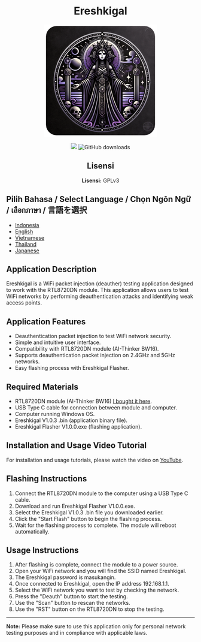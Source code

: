 <h1 align="center">Ereshkigal</h1>

<p align="center">
  <img src="icon.png" alt="Ereshkigal Icon" width="300" height="300" style="object-fit: cover;">
</p>

<p align="center">
  <a href="https://hits.seeyoufarm.com"><img src="https://hits.seeyoufarm.com/api/count/incr/badge.svg?url=https%3A%2F%2Fgithub.com%2FArifmaulanaazis%2FEreshkigal&count_bg=%2379C83D&title_bg=%23555555&icon=&icon_color=%23E7E7E7&title=Total+Viewer&edge_flat=false"/></a>
  <img src="https://img.shields.io/github/downloads/Arifmaulanaazis/Ereshkigal/total?style=flat-square" alt="GitHub downloads"/>
</p>

<h2 align="center">Lisensi</h2>
<p align="center"><strong>Lisensi:</strong> GPLv3</p>

## Pilih Bahasa / Select Language / Chọn Ngôn Ngữ / เลือกภาษา / 言語を選択
- [Indonesia](README.md)
- [English](README-English.md)
- [Vietnamese](README-Vietnam.md)
- [Thailand](README-Thailand.md)
- [Japanese](README-Japanese.md)


## Application Description
Ereshkigal is a WiFi packet injection (deauther) testing application designed to work with the RTL8720DN module. This application allows users to test WiFi networks by performing deauthentication attacks and identifying weak access points.

## Application Features
- Deauthentication packet injection to test WiFi network security.
- Simple and intuitive user interface.
- Compatibility with RTL8720DN module (AI-Thinker BW16).
- Supports deauthentication packet injection on 2.4GHz and 5GHz networks.
- Easy flashing process with Ereshkigal Flasher.

## Required Materials
- RTL8720DN module (AI-Thinker BW16) [I bought it here](https://tokopedia.link/1k7qXB2VENb).
- USB Type C cable for connection between module and computer.
- Computer running Windows OS.
- Ereshkigal V1.0.3 <Target-Lang>.bin (application binary file).
- Ereshkigal Flasher V1.0.0.exe (flashing application).

## Installation and Usage Video Tutorial
For installation and usage tutorials, please watch the video on [YouTube](https://youtu.be/r1fH1nWJnAg).

## Flashing Instructions
1. Connect the RTL8720DN module to the computer using a USB Type C cable.
2. Download and run Ereshkigal Flasher V1.0.0.exe.
3. Select the Ereshkigal V1.0.3 <Target-Lang>.bin file you downloaded earlier.
4. Click the "Start Flash" button to begin the flashing process.
5. Wait for the flashing process to complete. The module will reboot automatically.

## Usage Instructions
1. After flashing is complete, connect the module to a power source.
2. Open your WiFi network and you will find the SSID named Ereshkigal.
3. The Ereshkigal password is masukangin.
4. Once connected to Ereshkigal, open the IP address 192.168.1.1.
5. Select the WiFi network you want to test by checking the network.
6. Press the "Deauth" button to start the testing.
7. Use the "Scan" button to rescan the networks.
8. Use the "RST" button on the RTL8720DN to stop the testing.

---

**Note:** Please make sure to use this application only for personal network testing purposes and in compliance with applicable laws.
